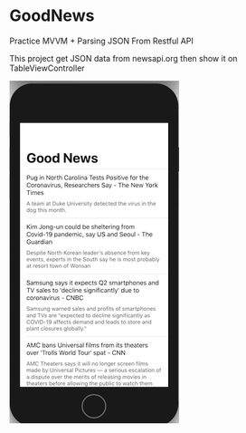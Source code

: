# GoodNews
Practice MVVM + Parsing JSON From Restful API

This project get JSON data from newsapi.org then show it on TableViewController

![Image](https://github.com/EdwardPhaniOS/GoodNews/blob/master/GoodNews/Images/main_screen2.png)

